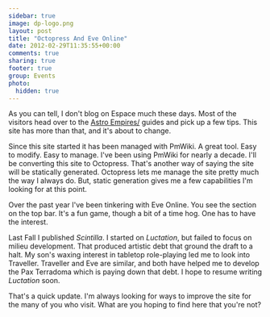 ```yaml
---
sidebar: true
image: dp-logo.png
layout: post
title: "Octopress And Eve Online"
date: 2012-02-29T11:35:55+00:00
comments: true
sharing: true
footer: true
group: Events
photo:
  hidden: true
---
```



As you can tell, I don't blog on Espace much these days. Most of the visitors head over to the [Astro Empires/](/astro-empires/) guides and pick up a few tips. This site has more than that, and it's about to change.

<!-- more -->
Since this site started it has been managed with PmWiki. A great tool. Easy to modify. Easy to manage. I've been using PmWiki for nearly a decade. I'll be converting this site to Octopress. That's another way of saying the site will be statically generated. Octopress lets me manage the site pretty much the way I always do. But, static generation gives me a few capabilities I'm looking for at this point.

Over the past year I've been tinkering with Eve Online. You see the section on the top bar. It's a fun game, though a bit of a time hog. One has to have the interest.

Last Fall I published *Scintilla*. I started on *Luctation*, but failed to focus on milieu development. That produced artistic debt that ground the draft to a halt. My son's waxing interest in tabletop role-playing led me to look into Traveller. Traveller and Eve are similar, and both have helped me to develop the Pax Terradoma which is paying down that debt. I hope to resume writing *Luctation* soon.

That's a quick update. I'm always looking for ways to improve the site for the many of you who visit. What are you hoping to find here that you're not?
